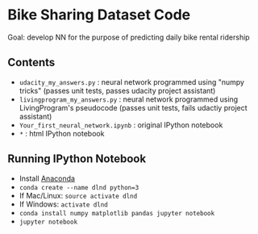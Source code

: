 # Bike Sharing Dataset Code
Goal: develop NN for the purpose of predicting daily bike rental ridership

## Contents
* `udacity_my_answers.py` : neural network programmed using "numpy tricks" (passes unit tests, passes udacity project assistant)
* `livingprogram_my_answers.py` : neural network programmed using LivingProgram's pseudocode (passes unit tests, fails udactiy project assistant)
* `Your_first_neural_network.ipynb` : original IPython notebook
* `*` : html IPython notebook

## Running IPython Notebook
* Install [Anaconda](https://www.anaconda.com/distribution/)
* `conda create --name dlnd python=3`
* If Mac/Linux: `source activate dlnd`
* If Windows: `activate dlnd`
* `conda install numpy matplotlib pandas jupyter notebook`
* `jupyter notebook`
